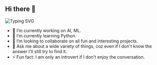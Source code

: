 ## Hi there 👋
![Typing SVG](https://readme-typing-svg.herokuapp.com?font=Fira+Code&pause=800&color=F75C7E&width=435&lines=Artificial+Intelligence;Machine+Learning)
- 🔭 I’m currently working on AI, ML.
- 🌱 I’m currently learning Python.
- 👯 I’m looking to collaborate on all fun and interesting projects.
- 💬 Ask me about a wide variety of things, coz even if I don't know the answer I'll still try to find it.
- ⚡ Fun fact: I am only an introvert if I don't enjoy the conversation.
